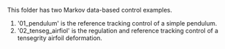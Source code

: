 This folder has two Markov data-based control examples. 
1.  '01_pendulum' is the reference tracking control of a simple pendulum. 
2.  '02_tenseg_airfiol' is the regulation and reference tracking control of a tensegrity airfoil deformation.